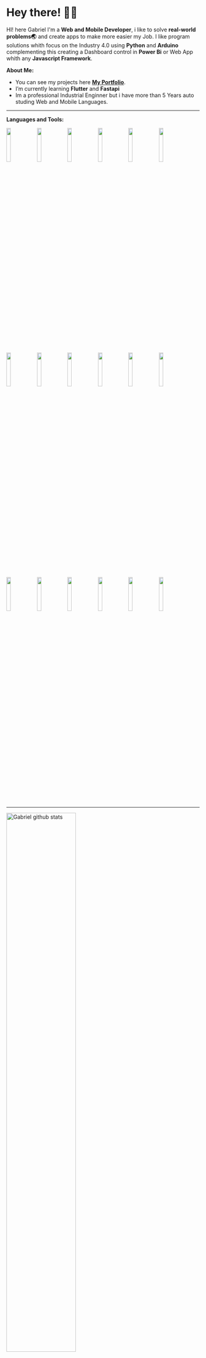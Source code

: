 
<!--[![Header](https://developers.giphy.com/branch/master/static/api-c99e353f761d318322c853c03ebcf21b.gif)]()-->

<!--[![Github](https://img.shields.io/badge/-Github-000?style=flat&logo=Github&logoColor=white)](https://github.com/GTrujillo7)-->

<!-- Greeting -->
# Hey there! :wave::smiley:

<!--Introduction -->
HI! here Gabriel I'm a __Web and Mobile Developer__, i like to solve __real-world problems🌏__ and create apps to make more easier my Job.
I like program solutions whith focus on the Industry 4.0 using __Python__ and __Arduino__ complementing this creating a Dashboard control in  __Power Bi__ or Web App whith any __Javascript Framework__.

<!-- Talking about me -->
**About Me:**

- You can see my projects here __[My Portfolio]()__.
- I’m currently learning __Flutter__ and __Fastapi__
- Im a professional Industrial Enginner but i have more than 5 Years auto studing Web and Mobile Languages.

---

**Languages and Tools:**

<p>
  <code><img width="15%" src="https://www.vectorlogo.zone/logos/flutterio/flutterio-ar21.svg"></code>
  <code><img width="15%" src="https://www.vectorlogo.zone/logos/android/android-ar21.svg"></code>
  <code><img width="15%" src="https://www.vectorlogo.zone/logos/kotlinlang/kotlinlang-ar21.svg"></code>
  <code><img width="15%" src="https://www.vectorlogo.zone/logos/vuejs/vuejs-ar21.svg"></code>
  <code><img width="15%" src="https://www.vectorlogo.zone/logos/reactjs/reactjs-ar21.svg"></code>
  <code><img width="15%" src="https://www.vectorlogo.zone/logos/angular/angular-ar21.svg"></code>
  <br />
  <code><img width="15%" src="https://www.vectorlogo.zone/logos/nodejs/nodejs-ar21.svg"></code>
  <code><img width="15%" src="https://www.vectorlogo.zone/logos/expressjs/expressjs-ar21.svg"></code>
  <code><img width="15%" src="https://www.vectorlogo.zone/logos/mongodb/mongodb-ar21.svg"></code>
  <code><img width="15%" src="https://www.vectorlogo.zone/logos/dotnet/dotnet-ar21.svg"></code>
  <code><img width="15%" src="https://www.vectorlogo.zone/logos/microsoft_powerbi/microsoft_powerbi-ar21.svg"></code>
  <code><img width="15%" src="https://www.vectorlogo.zone/logos/microsoft_azure/microsoft_azure-ar21.svg"></code>
  <br />
  <code><img width="15%" src="https://www.vectorlogo.zone/logos/arduino/arduino-ar21.svg"></code>
  <code><img width="15%" src="https://www.vectorlogo.zone/logos/raspberrypi/raspberrypi-ar21.svg"></code>
  <code><img width="15%" src="https://www.vectorlogo.zone/logos/debian/debian-ar21.svg"></code>
  <code><img width="15%" src="https://www.vectorlogo.zone/logos/visualstudio_code/visualstudio_code-ar21.svg"></code>
  <code><img width="15%" src="https://www.vectorlogo.zone/logos/atom_io/atom_io-ar21.svg"></code>
  <code><img width="15%" src=" https://www.vectorlogo.zone/logos/github/github-ar21.svg"></code>
</p>

---

<img width="60%" alt="Gabriel github stats" src="https://github-readme-stats.vercel.app/api?username=GTrujillo7&show_icons=true&hide_border=true" />
